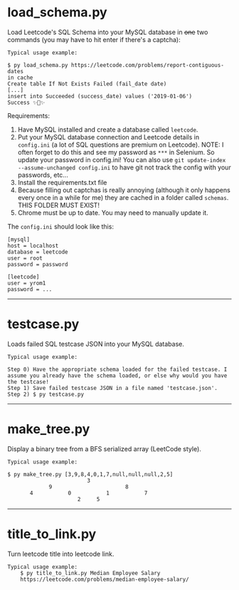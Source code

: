 # load_schema.py
Load Leetcode's SQL Schema into your MySQL database in ~~one~~ two commands
(you may have to hit enter if there's a captcha):

    Typical usage example:

    $ py load_schema.py https://leetcode.com/problems/report-contiguous-dates
    in cache
    Create table If Not Exists Failed (fail_date date)
    [...]
    insert into Succeeded (success_date) values ('2019-01-06')
    Success ✨🍰✨

Requirements:
1) Have MySQL installed and create a database called `leetcode`.
2) Put your MySQL database connection and Leetcode details in `config.ini` (a
    lot of SQL questions are premium on Leetcode).
    NOTE:   I often forget to do this and see my password as `***` in Selenium.
            So update your password in config.ini!
            You can also use `git update-index --assume-unchanged config.ini` to
            have git not track the config with your passwords, etc...
3) Install the requirements.txt file
4) Because filling out captchas is really annoying (although it only happens
    every once in a while for me) they are cached in a folder called `schemas`.
    THIS FOLDER MUST EXIST!
5) Chrome must be up to date. You may need to manually update it.

The `config.ini` should look like this:

    [mysql]
    host = localhost
    database = leetcode
    user = root
    password = password

    [leetcode]
    user = yrom1
    password = ...


---

# testcase.py
Loads failed SQL testcase JSON into your MySQL database.

    Typical usage example:

    Step 0) Have the appropriate schema loaded for the failed testcase. I
    assume you already have the schema loaded, or else why would you have
    the testcase!
    Step 1) Save failed testcase JSON in a file named 'testcase.json'.
    Step 2) $ py testcase.py


---

# make_tree.py
Display a binary tree from a BFS serialized array (LeetCode style).

    Typical usage example:

    $ py make_tree.py [3,9,8,4,0,1,7,null,null,null,2,5]
                             3
                 9                       8
           4           0           1           7
                          2     5


---

# title_to_link.py
Turn leetcode title into leetcode link.

    Typical usage example:
        $ py title_to_link.py Median Employee Salary
        https://leetcode.com/problems/median-employee-salary/
